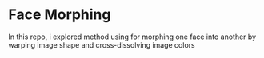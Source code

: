 # Face Morphing

In this repo, i explored method using for morphing one face into another by warping image shape and cross-dissolving image colors
